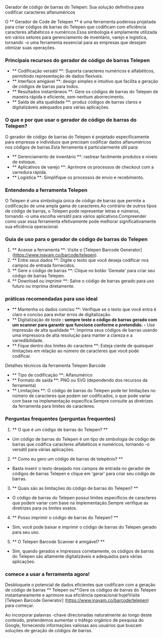 Gerador de código de barras do Telepen: Sua solução definitiva para codificar caracteres alfanuméricos

O ** Gerador de Code de Telepen ** é uma ferramenta poderosa projetada para criar códigos de barras do Telepen que codificam com eficiência caracteres alfabéticos e numéricos.Essa simbologia é amplamente utilizada em vários setores para gerenciamento de inventário, varejo e logística, tornando -o uma ferramenta essencial para as empresas que desejam otimizar suas operações.

### Principais recursos do gerador de código de barras Telepen
- ** Codificação versátil **: Suporta caracteres numéricos e alfabéticos, permitindo representação de dados flexíveis.
- ** Interface amigável **: design simples e intuitivo que facilita a geração de códigos de barras para todos.
- ** Resultados instantâneos **: Gere os códigos de barras do Telepen de maneira rápida e eficiente, sem nenhum aborrecimento.
- ** Saída de alta qualidade **: produz códigos de barras claros e digitalizáveis ​​adequados para várias aplicações.

### O que e por que usar o gerador de código de barras do Telepen?
O gerador de código de barras do Telepen é projetado especificamente para empresas e indivíduos que precisam codificar dados alfanuméricos nos códigos de barras.Esta ferramenta é particularmente útil para:
- ** Gerenciamento de inventário **: rastrear facilmente produtos e níveis de estoque.
- ** Aplicativos de varejo **: Aprimore os processos de checkout com a varredura rápida.
- ** Logística **: Simplifique os processos de envio e recebimento.

### Entendendo a ferramenta Telepen
O Telepen é uma simbologia única de código de barras que permite a codificação de uma ampla gama de caracteres.Ao contrário de outros tipos de código de barras, o Telepen pode representar letras e números, tornando -o uma escolha versátil para vários aplicativos.Compreender como usar essa ferramenta efetivamente pode melhorar significativamente sua eficiência operacional.

### Guia de uso para o gerador de código de barras do Telepen
1. ** Acesse a ferramenta **: Visite o [Telepen Barcode Generator] (https://www.inayam.co/barcode/telepen).
2. ** Entre seus dados **: Digite o texto que você deseja codificar nos campos de entrada fornecidos.
3. ** Gere o código de barras **: Clique no botão 'Gereate' para criar seu código de barras Telepen.
4. ** Download ou imprimir **: Salve o código de barras gerado para uso futuro ou imprima diretamente.

### práticas recomendadas para uso ideal
- ** Mantenha os dados conciso **: Verifique se o texto que você entra é claro e conciso para evitar erros de digitalização.
- ** Digitalização de teste **: sempre teste o código de barras gerado com um scanner para garantir que funcione conforme o pretendido.
-** Use impressão de alta qualidade **: Imprima seus códigos de barras usando uma impressora de alta resolução para manter a clareza e a varredibilidade.
- ** Fique dentro dos limites do caractere **: Esteja ciente de quaisquer limitações em relação ao número de caracteres que você pode codificar.

Detalhes técnicos da ferramenta Telepen Barcode
- ** Tipo de codificação **: Alfanumérico
- ** Formato de saída **: PNG ou SVG (dependendo dos recursos da ferramenta)
- ** Limitações **: O código de barras do Telepen pode ter limitações no número de caracteres que podem ser codificados, o que pode variar com base na implementação específica.Sempre consulte as diretrizes da ferramenta para limites de caracteres.

### Perguntas frequentes (perguntas frequentes)

1. ** O que é um código de barras do Telepen? **
- Um código de barras do Telepen é um tipo de simbologia de código de barras que codifica caracteres alfabéticos e numéricos, tornando -o versátil para várias aplicações.

2. ** Como eu gero um código de barras de telepênio? **
- Basta inserir o texto desejado nos campos de entrada no gerador de códigos de barras Telepen e clique em 'gerar' para criar seu código de barras.

3. ** Quais são as limitações do código de barras do Telepen? **
- O código de barras do Telepen possui limites específicos de caracteres que podem variar com base na implementação.Sempre verifique as diretrizes para os limites exatos.

4. ** Posso imprimir o código de barras do Telepen? **
- Sim, você pode baixar e imprimir o código de barras do Telepen gerado para seu uso.

5. ** O Telepen Barcode Scanner é amigável? **
- Sim, quando gerados e impressos corretamente, os códigos de barras do Telepen são altamente digitalizáveis ​​e adequados para várias aplicações.

### comece a usar a ferramenta agora!
Desbloqueie o potencial de dados eficientes que codificam com a geração de código de barras ** Telepen ou**.Gere os códigos de barras do Telepen instantaneamente e aprimore sua eficiência operacional hoje!Visite [Telepen Barcode Generator] (https://www.inayam.co/barcode/telepen) para começar.

Ao incorporar palavras -chave direcionadas naturalmente ao longo deste conteúdo, pretendemos aumentar o tráfego orgânico de pesquisa do Google, fornecendo informações valiosas aos usuários que buscam soluções de geração de códigos de barras.